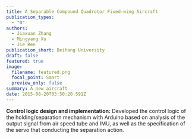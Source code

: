 ```yaml
---
title: A Separable Compound Quadrotor Fixed-wing Aircraft
publication_types:
  - "0"
authors:
  - Jiaxuan Zhang
  - Mingyang Xu
  - Jie Ren
publication_short: Beihang University
draft: false
featured: true
image:
  filename: featured.png
  focal_point: Smart
  preview_only: false
summary: A new aircraft
date: 2015-08-20T03:50:20.591Z
---
```

**Control logic design and implementation:** Developed the control logic of the holding/separation mechanism with Arduino based on analysis of the output signal from air speed tube and IMU, as well as the specification of the servo that conducting the separation action.